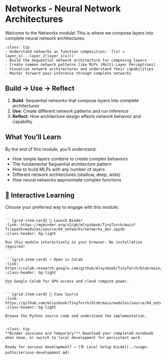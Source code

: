 # Networks - Neural Network Architectures

Welcome to the Networks module! This is where we compose layers into complete neural network architectures.

```{admonition} 🎯 Learning Goals
:class: tip
- Understand networks as function composition: `f(x) = layer_n(...layer_2(layer_1(x)))`
- Build the Sequential network architecture for composing layers
- Create common network patterns like MLPs (Multi-Layer Perceptrons)
- Visualize network architectures and understand their capabilities
- Master forward pass inference through complete networks
```


## Build → Use → Reflect
1. **Build**: Sequential networks that compose layers into complete architectures
2. **Use**: Create different network patterns and run inference
3. **Reflect**: How architecture design affects network behavior and capability

## What You'll Learn
By the end of this module, you'll understand:
- How simple layers combine to create complex behaviors
- The fundamental Sequential architecture pattern
- How to build MLPs with any number of layers
- Different network architectures (shallow, deep, wide)
- How neural networks approximate complex functions
## 🚀 Interactive Learning

Choose your preferred way to engage with this module:

````{grid} 1 2 3 3

```{grid-item-card} 🚀 Launch Binder
:link: https://mybinder.org/v2/gh/mlsysbook/TinyTorch/main?filepath=modules/source/04_networks/networks_dev.ipynb
:class-header: bg-light

Run this module interactively in your browser. No installation required!
```

```{grid-item-card} ⚡ Open in Colab  
:link: https://colab.research.google.com/github/mlsysbook/TinyTorch/blob/main/modules/source/04_networks/networks_dev.ipynb
:class-header: bg-light

Use Google Colab for GPU access and cloud compute power.
```

```{grid-item-card} 📖 View Source
:link: https://github.com/mlsysbook/TinyTorch/blob/main/modules/source/04_networks/networks_dev.py
:class-header: bg-light

Browse the Python source code and understand the implementation.
```

````

```{admonition} 💾 Save Your Progress
:class: tip
**Binder sessions are temporary!** Download your completed notebook when done, or switch to local development for persistent work.

Ready for serious development? → [🏗️ Local Setup Guide](../usage-paths/serious-development.md)
```


